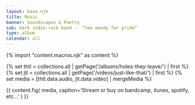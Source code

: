 ```yaml
---
layout: base.njk
title: Music
banner: Soundscapes & Poetry
sub: dark indie-rock band -- “too moody for pride”
type: album
calendar: all
---
```


{% import "content.macros.njk" as content %}

{% set thtl = collections.all | getPage('/albums/holes-they-leave/') | first %}
{% set jlt = collections.all | getPage('/videos/just-like-that/') | first %}
{% set media = [thtl.data.audio, jlt.data.video] | mergeMedia %}

{{ content.fig(
  media,
  caption='Stream or buy on bandcamp, itunes, spotify, etc…'
) }}
